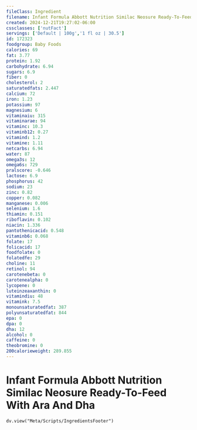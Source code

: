 ```yaml
---
fileClass: Ingredient
filename: Infant Formula Abbott Nutrition Similac Neosure Ready-To-Feed With Ara And Dha
created: 2024-12-21T19:27:02-06:00
cssclasses: ['nutFact']
servings: ['Default | 100g','1 fl oz | 30.5']
id: 172323
foodgroup: Baby Foods
calories: 69
fat: 3.77
protein: 1.92
carbohydrate: 6.94
sugars: 6.9
fiber: 0
cholesterol: 2
saturatedfats: 2.447
calcium: 72
iron: 1.23
potassium: 97
magnesium: 6
vitaminaiu: 315
vitaminarae: 94
vitaminc: 10.3
vitaminb12: 0.27
vitamind: 1.2
vitamine: 1.11
netcarbs: 6.94
water: 87
omega3s: 12
omega6s: 729
pralscore: -0.646
lactose: 6.9
phosphorus: 42
sodium: 23
zinc: 0.82
copper: 0.082
manganese: 0.006
selenium: 1.6
thiamin: 0.151
riboflavin: 0.102
niacin: 1.336
pantothenicacid: 0.548
vitaminb6: 0.068
folate: 17
folicacid: 17
foodfolate: 0
folatedfe: 29
choline: 11
retinol: 94
carotenebeta: 0
carotenealpha: 0
lycopene: 0
luteinzeaxanthin: 0
vitamindiu: 48
vitamink: 7.5
monounsaturatedfat: 387
polyunsaturatedfat: 844
epa: 0
dpa: 0
dha: 12
alcohol: 0
caffeine: 0
theobromine: 0
200calorieweight: 289.855
---
```


# Infant Formula Abbott Nutrition Similac Neosure Ready-To-Feed With Ara And Dha

```dataviewjs
dv.view("Meta/Scripts/IngredientsFooter")
```